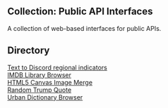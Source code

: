 ## Collection: Public API Interfaces
A collection of web-based interfaces for public APIs.

## Directory
<a target="_blank" href="https://r0h.in/articles/apis/emojify">Text to Discord regional indicators</a><br>
<a target="_blank" href="https://r0h.in/articles/apis/movie">IMDB Library Browser</a><br>
<a target="_blank" href="https://r0h.in/articles/apis/american">HTML5 Canvas Image Merge</a><br>
<a target="_blank" href="https://r0h.in/articles/apis/quote">Random Trump Quote</a><br>
<a target="_blank" href="https://r0h.in/articles/apis/urban">Urban Dictionary Browser</a><br>